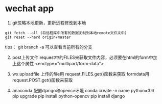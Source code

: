 # wechat app

1. git忽略本地更新，更新远程修改到本地
```
git fetch --all (将远程库中所有的数据复制到本地remote文件夹中)
git reset --hard origin/master
```

tips： git branch -a 可以查看当前所有的分支

2. post上传文件
request中的FILES来获取文件内容，必须要在html的form中加上这个属性
<enctype="multipart/form-data">

3. wx.uploadfile
上传的file用 request.FILES.get()函数来获取
formdata用 request.POST.get()函数来获取

4. anaconda 配置django和opencv环境
conda create -n name python=3.6
pip upgrade
pip install python-opencv
pip install django

